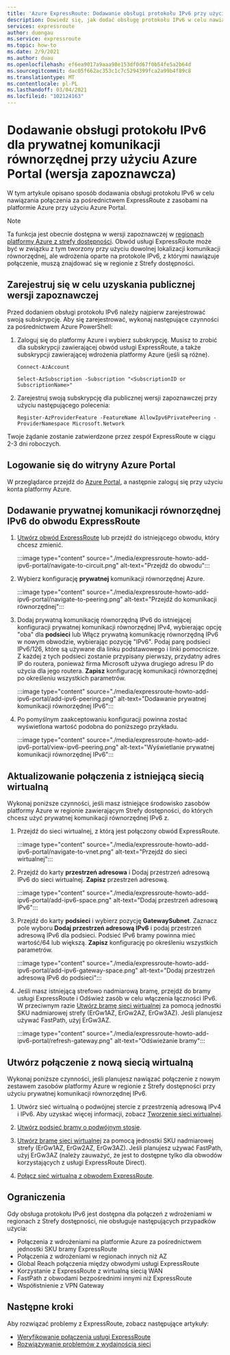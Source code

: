 ```yaml
---
title: 'Azure ExpressRoute: Dodawanie obsługi protokołu IPv6 przy użyciu Azure Portal'
description: Dowiedz się, jak dodać obsługę protokołu IPv6 w celu nawiązania połączenia z wdrożeniami platformy Azure przy użyciu Azure Portal.
services: expressroute
author: duongau
ms.service: expressroute
ms.topic: how-to
ms.date: 2/9/2021
ms.author: duau
ms.openlocfilehash: ef6ea9017a9aaa98e153df0d67f0b54fe5a2b64d
ms.sourcegitcommit: dac05f662ac353c1c7c5294399fca2a99b4f89c8
ms.translationtype: MT
ms.contentlocale: pl-PL
ms.lasthandoff: 03/04/2021
ms.locfileid: "102124163"
---
```

# <a name="add-ipv6-support-for-private-peering-using-the-azure-portal-preview"></a>Dodawanie obsługi protokołu IPv6 dla prywatnej komunikacji równorzędnej przy użyciu Azure Portal (wersja zapoznawcza)

W tym artykule opisano sposób dodawania obsługi protokołu IPv6 w celu nawiązania połączenia za pośrednictwem ExpressRoute z zasobami na platformie Azure przy użyciu Azure Portal. 

> [!Note]
> Ta funkcja jest obecnie dostępna w wersji zapoznawczej w [regionach platformy Azure z strefy dostępności](https://docs.microsoft.com/azure/availability-zones/az-region#azure-regions-with-availability-zones). Obwód usługi ExpressRoute może być w związku z tym tworzony przy użyciu dowolnej lokalizacji komunikacji równorzędnej, ale wdrożenia oparte na protokole IPv6, z którymi nawiązuje połączenie, muszą znajdować się w regionie z Strefy dostępności.

## <a name="register-for-public-preview"></a>Zarejestruj się w celu uzyskania publicznej wersji zapoznawczej
Przed dodaniem obsługi protokołu IPv6 należy najpierw zarejestrować swoją subskrypcję. Aby się zarejestrować, wykonaj następujące czynności za pośrednictwem Azure PowerShell:
1.  Zaloguj się do platformy Azure i wybierz subskrypcję. Musisz to zrobić dla subskrypcji zawierającej obwód usługi ExpressRoute, a także subskrypcji zawierającej wdrożenia platformy Azure (jeśli są różne).

    ```azurepowershell-interactive
    Connect-AzAccount 

    Select-AzSubscription -Subscription "<SubscriptionID or SubscriptionName>"
    ```

2. Zarejestruj swoją subskrypcję dla publicznej wersji zapoznawczej przy użyciu następującego polecenia:
    ```azurepowershell-interactive
    Register-AzProviderFeature -FeatureName AllowIpv6PrivatePeering -ProviderNamespace Microsoft.Network
    ```

Twoje żądanie zostanie zatwierdzone przez zespół ExpressRoute w ciągu 2-3 dni roboczych.

## <a name="sign-in-to-the-azure-portal"></a>Logowanie się do witryny Azure Portal

W przeglądarce przejdź do [Azure Portal](https://portal.azure.com), a następnie zaloguj się przy użyciu konta platformy Azure.

## <a name="add-ipv6-private-peering-to-your-expressroute-circuit"></a>Dodawanie prywatnej komunikacji równorzędnej IPv6 do obwodu ExpressRoute

1. [Utwórz obwód ExpressRoute](https://docs.microsoft.com/azure/expressroute/expressroute-howto-circuit-portal-resource-manager) lub przejdź do istniejącego obwodu, który chcesz zmienić.

    :::image type="content" source="./media/expressroute-howto-add-ipv6-portal/navigate-to-circuit.png" alt-text="Przejdź do obwodu":::

2. Wybierz konfigurację **prywatnej** komunikacji równorzędnej Azure.

    :::image type="content" source="./media/expressroute-howto-add-ipv6-portal/navigate-to-peering.png" alt-text="Przejdź do komunikacji równorzędnej":::

3. Dodaj prywatną komunikację równorzędną IPv6 do istniejącej konfiguracji prywatnej komunikacji równorzędnej IPv4, wybierając opcję "oba" dla **podsieci** lub Włącz prywatną komunikację równorzędną IPv6 w nowym obwodzie, wybierając pozycję "IPv6". Podaj parę podsieci IPv6/126, które są używane dla linku podstawowego i linki pomocnicze. Z każdej z tych podsieci zostanie przypisany pierwszy, przydatny adres IP do routera, ponieważ firma Microsoft używa drugiego adresu IP do użycia dla jego routera. **Zapisz** konfigurację komunikacji równorzędnej po określeniu wszystkich parametrów.

    :::image type="content" source="./media/expressroute-howto-add-ipv6-portal/add-ipv6-peering.png" alt-text="Dodawanie prywatnej komunikacji równorzędnej IPv6":::

4. Po pomyślnym zaakceptowaniu konfiguracji powinna zostać wyświetlona wartość podobna do poniższego przykładu.

    :::image type="content" source="./media/expressroute-howto-add-ipv6-portal/view-ipv6-peering.png" alt-text="Wyświetlanie prywatnej komunikacji równorzędnej IPv6":::

## <a name="update-your-connection-to-an-existing-virtual-network"></a>Aktualizowanie połączenia z istniejącą siecią wirtualną

Wykonaj poniższe czynności, jeśli masz istniejące środowisko zasobów platformy Azure w regionie zawierającym Strefy dostępności, do których chcesz użyć prywatnej komunikacji równorzędnej IPv6 z.

1. Przejdź do sieci wirtualnej, z którą jest połączony obwód ExpressRoute.

    :::image type="content" source="./media/expressroute-howto-add-ipv6-portal/navigate-to-vnet.png" alt-text="Przejdź do sieci wirtualnej":::

2. Przejdź do karty **przestrzeń adresowa** i Dodaj przestrzeń adresową IPv6 do sieci wirtualnej. **Zapisz** przestrzeń adresową.

    :::image type="content" source="./media/expressroute-howto-add-ipv6-portal/add-ipv6-space.png" alt-text="Dodaj przestrzeń adresową IPv6":::

3. Przejdź do karty **podsieci** i wybierz pozycję **GatewaySubnet**. Zaznacz pole wyboru **Dodaj przestrzeń adresową IPv6** i podaj przestrzeń adresową IPv6 dla podsieci. Podsieć IPv6 bramy powinna mieć wartość/64 lub większą. **Zapisz** konfigurację po określeniu wszystkich parametrów.

    :::image type="content" source="./media/expressroute-howto-add-ipv6-portal/add-ipv6-gateway-space.png" alt-text="Dodaj przestrzeń adresową IPv6 do podsieci":::

4. Jeśli masz istniejącą strefowo nadmiarową bramę, przejdź do bramy usługi ExpressRoute i Odśwież zasób w celu włączenia łączności IPv6. W przeciwnym razie [Utwórz bramę sieci wirtualnej](https://docs.microsoft.com/azure/expressroute/expressroute-howto-add-gateway-portal-resource-manager) za pomocą jednostki SKU nadmiarowej strefy (ErGw1AZ, ErGw2AZ, ErGw3AZ). Jeśli planujesz używać FastPath, użyj ErGw3AZ.

    :::image type="content" source="./media/expressroute-howto-add-ipv6-portal/refresh-gateway.png" alt-text="Odświeżanie bramy":::

## <a name="create-a-connection-to-a-new-virtual-network"></a>Utwórz połączenie z nową siecią wirtualną

Wykonaj poniższe czynności, jeśli planujesz nawiązać połączenie z nowym zestawem zasobów platformy Azure w regionie z Strefy dostępności przy użyciu prywatnej komunikacji równorzędnej IPv6.

1. Utwórz sieć wirtualną o podwójnej stercie z przestrzenią adresową IPv4 i IPv6. Aby uzyskać więcej informacji, zobacz [Tworzenie sieci wirtualnej](https://docs.microsoft.com/azure/virtual-network/quick-create-portal#create-a-virtual-network).

2. [Utwórz podsieć bramy o podwójnym stosie](https://docs.microsoft.com/azure/expressroute/expressroute-howto-add-gateway-portal-resource-manager#create-the-gateway-subnet).

3. [Utwórz bramę sieci wirtualnej](https://docs.microsoft.com/azure/expressroute/expressroute-howto-add-gateway-portal-resource-manager#create-the-virtual-network-gateway) za pomocą jednostki SKU nadmiarowej strefy (ErGw1AZ, ErGw2AZ, ErGw3AZ). Jeśli planujesz używać FastPath, użyj ErGw3AZ (należy zauważyć, że jest to dostępne tylko dla obwodów korzystających z usługi ExpressRoute Direct).

4. [Połącz sieć wirtualną z obwodem ExpressRoute](https://docs.microsoft.com/azure/expressroute/expressroute-howto-linkvnet-portal-resource-manager).

## <a name="limitations"></a>Ograniczenia
Gdy obsługa protokołu IPv6 jest dostępna dla połączeń z wdrożeniami w regionach z Strefy dostępności, nie obsługuje następujących przypadków użycia:

* Połączenia z wdrożeniami na platformie Azure za pośrednictwem jednostki SKU bramy ExpressRoute
* Połączenia z wdrożeniami w regionach innych niż AZ
* Global Reach połączenia między obwodymi usługi ExpressRoute
* Korzystanie z ExpressRoute z wirtualną siecią WAN
* FastPath z obwodami bezpośrednimi innymi niż ExpressRoute
* Współistnienie z VPN Gateway

## <a name="next-steps"></a>Następne kroki

Aby rozwiązać problemy z ExpressRoute, zobacz następujące artykuły:

* [Weryfikowanie połączenia usługi ExpressRoute](expressroute-troubleshooting-expressroute-overview.md)
* [Rozwiązywanie problemów z wydajnością sieci](expressroute-troubleshooting-network-performance.md)
